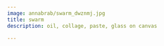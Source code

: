 ```yaml
---
image: annabrab/swarm_dwznmj.jpg
title: swarm
description: oil, collage, paste, glass on canvas

---
```

